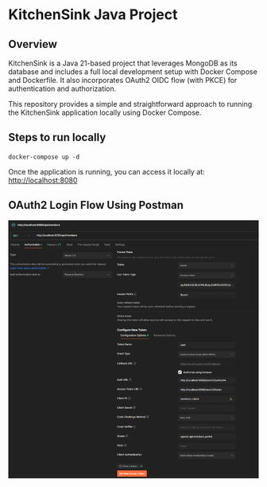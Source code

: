 # KitchenSink Java Project
## Overview
KitchenSink is a Java 21-based project that leverages MongoDB as its database and includes a full local development setup with Docker Compose and Dockerfile.
It also incorporates OAuth2 OIDC flow (with PKCE) for authentication and authorization. 

This repository provides a simple and straightforward approach to running the KitchenSink application locally using Docker Compose.

## Steps to run locally

```shell
docker-compose up -d
```

Once the application is running, you can access it locally at: [http://localhost:8080](http://localhost:8080)

## OAuth2 Login Flow Using Postman

![OAuth2 Flow using PKCE](postman-oauth2.png)